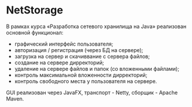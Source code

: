 # NetStorage

В рамках курса «Разработка сетевого хранилища на Java» реализован основной функционал:
- графический интерфейс пользователя;
- авторизация / регистрация (через БД на сервере);
- загрузка на сервер и скачиввание с сервера файлов;
- создание на сервере дирректорий;
- удаление на сервере файлов и папок (со вложенными файлами);
- контроль максимальной вложенности дирректорий;
- контроль свободного места у пользователя на сервере.

GUI реализован через JavaFX, транспорт - Netty, сборщик - Apache Maven.
